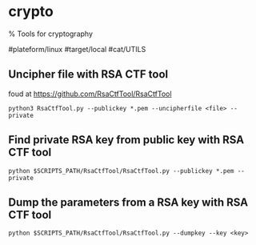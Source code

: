 # crypto

% Tools for cryptography

#plateform/linux #target/local #cat/UTILS

## Uncipher file with RSA CTF tool
foud at https://github.com/RsaCtfTool/RsaCtfTool
```
python3 RsaCtfTool.py --publickey *.pem --uncipherfile <file> --private
```

## Find private RSA key from public key with RSA CTF tool
```
python $SCRIPTS_PATH/RsaCtfTool/RsaCtfTool.py --publickey *.pem --private
```

## Dump the parameters from a RSA key with RSA CTF tool
```
python $SCRIPTS_PATH/RsaCtfTool/RsaCtfTool.py --dumpkey --key <key>
```
